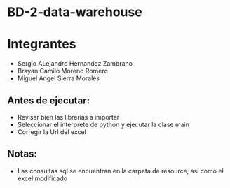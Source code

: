 # BD-2-data-warehouse
# Integrantes

 - Sergio ALejandro Hernandez Zambrano
 - Brayan Camilo Moreno Romero
 - Miguel Angel Sierra Morales
  
## Antes de ejecutar:

  - Revisar bien las librerias a importar
  - Seleccionar el interprete de python y ejecutar la clase main
  - Corregir la Url del excel
  
## Notas:

  - Las consultas sql se encuentran en la carpeta de resource, asi como el excel modificado

